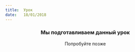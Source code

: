 ```yaml
---
title:  Урок
date:   18/01/2018
---
```


### <center>Мы подготавливаем данный урок</center>
<center>Попробуйте позже</center>